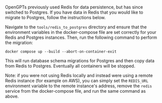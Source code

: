 OpenGPTs previously used Redis for data persistence, but has since switched to Postgres. If you have data in Redis that you would like to migrate to Postgres, follow the instructions below.

Navigate to the `tools/redis_to_postgres` directory and ensure that the environment variables in the docker-compose file are set correctly for your Redis and Postgres instances. Then, run the following command to perform the migration:

```shell
docker compose up --build --abort-on-container-exit
```

This will run database schema migrations for Postgres and then copy data from Redis to Postgres. Eventually all containers will be stopped.

Note: if you were not using Redis locally and instead were using a remote Redis instance (for example on AWS), you can simply set the `REDIS_URL` environment variable to the remote instance's address, remove the `redis` service from the docker-compose file, and run the same command as above.
